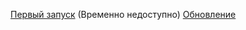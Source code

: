 [Первый запуск]() (Временно недоступно)
[Обновление](https://github.com/AutoBagPrj/AutoBag/tree/main/ru/Update)
